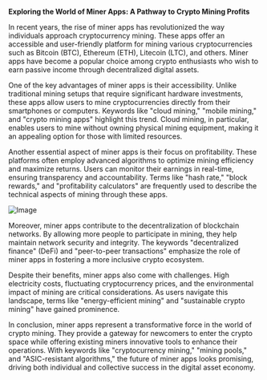 **Exploring the World of Miner Apps: A Pathway to Crypto Mining Profits**

In recent years, the rise of miner apps has revolutionized the way individuals approach cryptocurrency mining. These apps offer an accessible and user-friendly platform for mining various cryptocurrencies such as Bitcoin (BTC), Ethereum (ETH), Litecoin (LTC), and others. Miner apps have become a popular choice among crypto enthusiasts who wish to earn passive income through decentralized digital assets.

One of the key advantages of miner apps is their accessibility. Unlike traditional mining setups that require significant hardware investments, these apps allow users to mine cryptocurrencies directly from their smartphones or computers. Keywords like "cloud mining," "mobile mining," and "crypto mining apps" highlight this trend. Cloud mining, in particular, enables users to mine without owning physical mining equipment, making it an appealing option for those with limited resources.

Another essential aspect of miner apps is their focus on profitability. These platforms often employ advanced algorithms to optimize mining efficiency and maximize returns. Users can monitor their earnings in real-time, ensuring transparency and accountability. Terms like "hash rate," "block rewards," and "profitability calculators" are frequently used to describe the technical aspects of mining through these apps.

![Image](https://github.com/user-attachments/assets/31692037-0104-4703-abd1-696b6a7dd41b)

Moreover, miner apps contribute to the decentralization of blockchain networks. By allowing more people to participate in mining, they help maintain network security and integrity. The keywords "decentralized finance" (DeFi) and "peer-to-peer transactions" emphasize the role of miner apps in fostering a more inclusive crypto ecosystem.

Despite their benefits, miner apps also come with challenges. High electricity costs, fluctuating cryptocurrency prices, and the environmental impact of mining are critical considerations. As users navigate this landscape, terms like "energy-efficient mining" and "sustainable crypto mining" have gained prominence.

In conclusion, miner apps represent a transformative force in the world of crypto mining. They provide a gateway for newcomers to enter the crypto space while offering existing miners innovative tools to enhance their operations. With keywords like "cryptocurrency mining," "mining pools," and "ASIC-resistant algorithms," the future of miner apps looks promising, driving both individual and collective success in the digital asset economy.